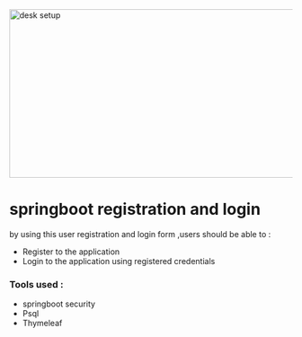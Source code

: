 <img src=""  width="600" height="300" alt="desk setup" align="center">

# springboot registration and login

<p> by using this user registration and login form ,users should be able to :</p>

- Register to the application
- Login to the application using registered credentials
 
 ### Tools used :
 - springboot security
 - Psql
 - Thymeleaf

